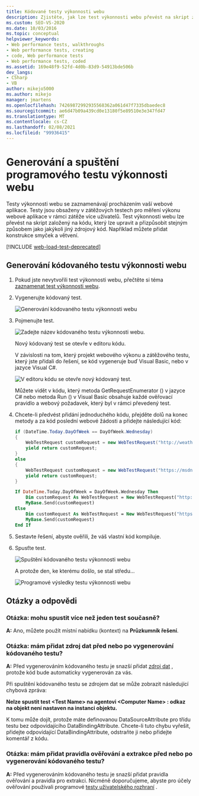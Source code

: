```yaml
---
title: Kódované testy výkonnosti webu
description: Zjistěte, jak lze test výkonnosti webu převést na skript založený na kódu, který lze upravit a přizpůsobit.
ms.custom: SEO-VS-2020
ms.date: 10/03/2016
ms.topic: conceptual
helpviewer_keywords:
- Web performance tests, walkthroughs
- Web performance tests, creating
- code, Web performance tests
- Web performance tests, coded
ms.assetid: 169e48f9-52fd-4d0b-83d9-54913bde506b
dev_langs:
- CSharp
- VB
author: mikejo5000
ms.author: mikejo
manager: jmartens
ms.openlocfilehash: 74269872992935568362a061d47f7335dbaedec8
ms.sourcegitcommit: ae6d47b09a439cd0e13180f5e89510e3e347fd47
ms.translationtype: MT
ms.contentlocale: cs-CZ
ms.lasthandoff: 02/08/2021
ms.locfileid: "99936415"
---
```

# <a name="generate-and-run-a-coded-web-performance-test"></a>Generování a spuštění programového testu výkonnosti webu

Testy výkonnosti webu se zaznamenávají procházením vaší webové aplikace. Testy jsou obsaženy v zátěžových testech pro měření výkonu webové aplikace v rámci zátěže více uživatelů. Test výkonnosti webu lze převést na skript založený na kódu, který lze upravit a přizpůsobit stejným způsobem jako jakýkoli jiný zdrojový kód. Například můžete přidat konstrukce smyček a větvení.

[!INCLUDE [web-load-test-deprecated](includes/web-load-test-deprecated.md)]

## <a name="generate-a-coded-web-performance-test"></a>Generování kódovaného testu výkonnosti webu

1. Pokud jste nevytvořili test výkonnosti webu, přečtěte si téma [zaznamenat test výkonnosti webu](/azure/devops/test/load-test/run-performance-tests-app-before-release#create-a-web-performance-and-load-test-project).

2. Vygenerujte kódovaný test.

     ![Generování kódovaného testu výkonnosti webu](../test/media/web_test_coded_generate.png)

3. Pojmenujte test.

     ![Zadejte název kódovaného testu výkonnosti webu.](../test/media/web_test_coded_generate_nametest.png)

     Nový kódovaný test se otevře v editoru kódu.

     V závislosti na tom, který projekt webového výkonu a zátěžového testu, který jste přidali do řešení, se kód vygeneruje buď Visual Basic, nebo v jazyce Visual C#.

     ![V editoru kódu se otevře nový kódovaný test.](../test/media/web_test_coded_generate_opencodeeditor.png)

     Můžete vidět v kódu, který metoda GetRequestEnumerator () v jazyce C# nebo metoda Run () v Visual Basic obsahuje každé ověřovací pravidlo a webový požadavek, který byl v rámci převedený test.

4. Chcete-li předvést přidání jednoduchého kódu, přejděte dolů na konec metody a za kód poslední webové žádosti a přidejte následující kód:

    ```c#
    if (DateTime.Today.DayOfWeek == DayOfWeek.Wednesday)
    {
        WebTestRequest customRequest = new WebTestRequest("http://weather.msn.com/");
        yield return customRequest;
    }
    else
    {
        WebTestRequest customRequest = new WebTestRequest("https://msdn.microsoft.com/");
        yield return customRequest;
    }
    ```

    ```vb
    If DateTime.Today.DayOfWeek = DayOfWeek.Wednesday Then
        Dim customRequest As WebTestRequest = New WebTestRequest("http://weather.msn.com/")
        MyBase.Send(customRequest)
    Else
        Dim customRequest As WebTestRequest = New WebTestRequest("https://msdn.microsoft.com/")
        MyBase.Send(customRequest)
    End If
    ```

5. Sestavte řešení, abyste ověřili, že váš vlastní kód kompiluje.

6. Spusťte test.

     ![Spuštění kódovaného testu výkonnosti webu](../test/media/web_test_coded_generate_run.png)

     A protože den, ke kterému došlo, se stal středu...

     ![Programové výsledky testu výkonnosti webu](../test/media/web_test_coded_generate_results.png)

## <a name="qa"></a>Otázky a odpovědi

### <a name="q-can-i-run-more-than-one-test-at-a-time"></a>Otázka: mohu spustit více než jeden test současně?
**A:** Ano, můžete použít místní nabídku (kontext) na **Průzkumník řešení**.

### <a name="q-should-i-add-a-data-source-before-or-after-i-generate-a-coded-test"></a>Otázka: mám přidat zdroj dat před nebo po vygenerování kódovaného testu?
**A:** Před vygenerováním kódovaného testu je snazší přidat [zdroj dat](../test/add-a-data-source-to-a-web-performance-test.md) , protože kód bude automaticky vygenerován za vás.

Při spuštění kódovaného testu se zdrojem dat se může zobrazit následující chybová zpráva:

**Nelze spustit test \<Test Name> na agentovi \<Computer Name> : odkaz na objekt není nastaven na instanci objektu.**

K tomu může dojít, protože máte definovanou DataSourceAttribute pro třídu testu bez odpovídajícího DataBindingAttribute. Chcete-li tuto chybu vyřešit, přidejte odpovídající DataBindingAttribute, odstraňte ji nebo přidejte komentář z kódu.

### <a name="q-should-i-add-validation-and-extraction-rules-before-or-after-i-generate-a-coded-test"></a>Otázka: mám přidat pravidla ověřování a extrakce před nebo po vygenerování kódovaného testu?
**A:** Před vygenerováním kódovaného testu je snazší přidat pravidla ověřování a pravidla pro extrakci. Nicméně doporučujeme, abyste pro účely ověřování používali programové [testy uživatelského rozhraní](../test/use-ui-automation-to-test-your-code.md) .
